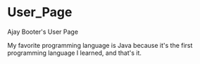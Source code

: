 # User_Page

Ajay Booter's User Page

My favorite programming language is Java because it's the first programming language I learned, and that's it.